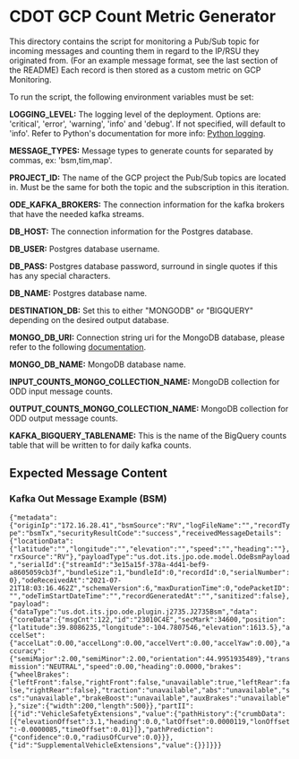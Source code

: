 # CDOT GCP Count Metric Generator

This directory contains the script for monitoring a Pub/Sub topic for incoming messages and counting them in regard to the IP/RSU they originated from. (For an example message format, see the last section of the README) Each record is then stored as a custom metric on GCP Monitoring.

To run the script, the following environment variables must be set:

<b>LOGGING_LEVEL:</b> The logging level of the deployment. Options are: 'critical', 'error', 'warning', 'info' and 'debug'. If not specified, will default to 'info'. Refer to Python's documentation for more info: [Python logging](https://docs.python.org/3/howto/logging.html).

<b>MESSAGE_TYPES:</b> Message types to generate counts for separated by commas, ex: 'bsm,tim,map'.

<b>PROJECT_ID:</b> The name of the GCP project the Pub/Sub topics are located in. Must be the same for both the topic and the subscription in this iteration.

<b>ODE_KAFKA_BROKERS:</b> The connection information for the kafka brokers that have the needed kafka streams.

<b>DB_HOST:</b> The connection information for the Postgres database.

<b>DB_USER:</b> Postgres database username.

<b>DB_PASS:</b> Postgres database password, surround in single quotes if this has any special characters.

<b>DB_NAME:</b> Postgres database name.

<b>DESTINATION_DB:</b> Set this to either "MONGODB" or "BIGQUERY" depending on the desired output database.

<b>MONGO_DB_URI:</b> Connection string uri for the MongoDB database, please refer to the following [documentation](https://www.mongodb.com/docs/manual/reference/connection-string/).

<b>MONGO_DB_NAME:</b> MongoDB database name.

<b>INPUT_COUNTS_MONGO_COLLECTION_NAME:</b> MongoDB collection for ODD input message counts.

<b>OUTPUT_COUNTS_MONGO_COLLECTION_NAME:</b> MongoDB collection for ODD output message counts.

<b>KAFKA_BIGQUERY_TABLENAME:</b> This is the name of the BigQuery counts table that will be written to for daily kafka counts.

## Expected Message Content

### Kafka Out Message Example (BSM)

`{"metadata":{"originIp":"172.16.28.41","bsmSource":"RV","logFileName":"","recordType":"bsmTx","securityResultCode":"success","receivedMessageDetails":{"locationData":{"latitude":"","longitude":"","elevation":"","speed":"","heading":""},"rxSource":"RV"},"payloadType":"us.dot.its.jpo.ode.model.OdeBsmPayload","serialId":{"streamId":"3e15a15f-378a-4d41-bef9-a8605059cb3f","bundleSize":1,"bundleId":0,"recordId":0,"serialNumber":0},"odeReceivedAt":"2021-07-21T18:03:16.462Z","schemaVersion":6,"maxDurationTime":0,"odePacketID":"","odeTimStartDateTime":"","recordGeneratedAt":"","sanitized":false},"payload":{"dataType":"us.dot.its.jpo.ode.plugin.j2735.J2735Bsm","data":{"coreData":{"msgCnt":122,"id":"23010C4E","secMark":34600,"position":{"latitude":39.8086235,"longitude":-104.7807546,"elevation":1613.5},"accelSet":{"accelLat":0.00,"accelLong":0.00,"accelVert":0.00,"accelYaw":0.00},"accuracy":{"semiMajor":2.00,"semiMinor":2.00,"orientation":44.9951935489},"transmission":"NEUTRAL","speed":0.00,"heading":0.0000,"brakes":{"wheelBrakes":{"leftFront":false,"rightFront":false,"unavailable":true,"leftRear":false,"rightRear":false},"traction":"unavailable","abs":"unavailable","scs":"unavailable","brakeBoost":"unavailable","auxBrakes":"unavailable"},"size":{"width":200,"length":500}},"partII":[{"id":"VehicleSafetyExtensions","value":{"pathHistory":{"crumbData":[{"elevationOffset":3.1,"heading":0.0,"latOffset":0.0000119,"lonOffset":-0.0000085,"timeOffset":0.01}]},"pathPrediction":{"confidence":0.0,"radiusOfCurve":0.0}}},{"id":"SupplementalVehicleExtensions","value":{}}]}}}`
